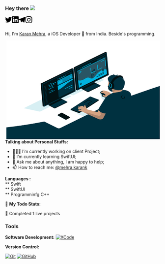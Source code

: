 ### Hey there <img src="https://media.giphy.com/media/hvRJCLFzcasrR4ia7z/giphy.gif" width="25px">

<a href="https://twitter.com/mehrakarank">
  <img align="left" alt="Karan Mehra | Twitter" width="22px" src="https://github.com/Arvindcs/Arvindcs/blob/main/Source/twitter.svg" />
</a>

<a href="https://www.linkedin.com/in/mehrakarank/">
  <img align="left" alt="Karan Mehra LinkdeIN" width="22px" src="https://github.com/Arvindcs/Arvindcs/blob/main/Source/linkedin.svg" />
</a>

<a href="https://t.me/TheWhiteD3vil">
  <img align="left" alt="Karan Mehra Telegram" width="22px" src="https://github.com/Arvindcs/Arvindcs/blob/main/Source/telegram.svg" />
</a>

<a href="https://www.instagram.com/mehra.karank/">
  <img align="left" alt="Karan Mehra Instagram" width="22px" src="https://github.com/Arvindcs/Arvindcs/blob/main/Source/instagram.svg" />
</a>
<br/>
<br/>

Hi, I'm [Karan Mehra](https://github.com/karanmehragit), a iOS Developer 🚀  from India. Beside's programming.

  <img align="right" alt="GIF" src="https://github.com/Arvindcs/Arvindcs/blob/main/Source/image.gif?raw=true" width="500" height="320" />
  
**Talking about Personal Stuffs:**

- 👨🏽‍💻 I’m currently working on client Project;
- 🌱 I’m currently learning SwiftUI; 
- 💬 Ask me about anything, I am happy to help;
- 📫 How to reach me: [@mehra.karank](https://www.instagram.com/mehra.karank/)

**Languages :**  
 ** Swift  <br/>
 ** SwiftUI <br/>
 ** Programminfg C++

🚧 **My Todo Stats:**
<!-- TODO-IST:START -->
🌸  Completed 1 live projects                  
<!-- TODO-IST:END -->


### Tools

**Software Development:**
[![XCode](https://img.shields.io/badge/-1575F9?style=flat&logo=Xcode&logoColor=white&link=https://github.com/arvindcs "XCode")](https://apps.apple.com/in/app/xcode/id497799835?mt=12)
 

**Version Control:**

[![Git](https://img.shields.io/badge/-Git-black?style=flat&logo=git&link=https://github.com/arvindcs)](https://github.com/karanmehragit) 
[![GitHub](https://img.shields.io/badge/-GitHub-181717?style=flat&logo=github&link=https://github.com/arvindcs)](https://github.com/karanmehragit)
<br/>

